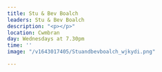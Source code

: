 ```yaml
---
title: Stu & Bev Boalch
leaders: Stu & Bev Boalch
description: "<p></p>"
location: Cwmbran
day: Wednesdays at 7.30pm
time: ''
image: "/v1643017405/Stuandbevboalch_wjkydi.png"

---
```

